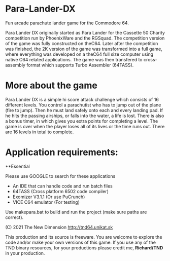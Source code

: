 # Para-Lander-DX
Fun arcade parachute lander game for the Commodore 64. 

Para Lander DX originally started as Para Lander for the Cassette 50 Charity competition run by PhoenixWare and the RGSquad. The competition version of the game was fully constructed on theC64. Later after the competition was finished, the 2K version of the game was transformed into a full game, where everything was developed on a theC64 full size computer using native C64 related applications. The game was then transfered to cross-assembly format which supports Turbo Assembler (64TASS).

# More about the game
Para Lander DX is a simple hi score attack challenge which consists of 16 different levels. You control a parachutist who has to jump out of the plane (fire to jump). Then he must land safely onto each and every landing pad. If he hits the passing airships, or falls into the water, a life is lost. There is also a bonus timer, in which gives you extra points for completing a level. The game is over when the player loses all of its lives or the time runs out. There are 16 levels in total to complete.

# Application requirements:
**Essential

Please use GOOGLE to search for these applications
* An IDE that can handle code and run batch files 
* 64TASS (Cross platform 6502 code compiler)
* Exomizer V3.1.1 (Or use PuCrunch)
* VICE C64 emulator (For testing)

Use makepara.bat to build and run the project (make sure paths are correct).

(C) 2021 The New Dimension 
http://tnd64.unikat.sk

This production and its source is freeware. You are welcome to explore the code and/or make your own versions of this game. If you use any of the TND binary resources, for your productions please credit me, **Richard/TND** in your production.



